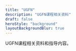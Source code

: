 ```yaml
---
title: "UGFN"
description: "UGFN课程相关资料" 
draft: false
heroStyle: "background"
layoutBackgroundBlur: true
---
```


UGFN课程相关资料和指导内容。
